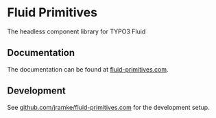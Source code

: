 # Fluid Primitives

The headless component library for TYPO3 Fluid

## Documentation

The documentation can be found at [fluid-primitives.com](https://fluid-primitives.com).

## Development

See [github.com/jramke/fluid-primitives.com](https://github.com/jramke/fluid-primitives.com) for the development setup.
